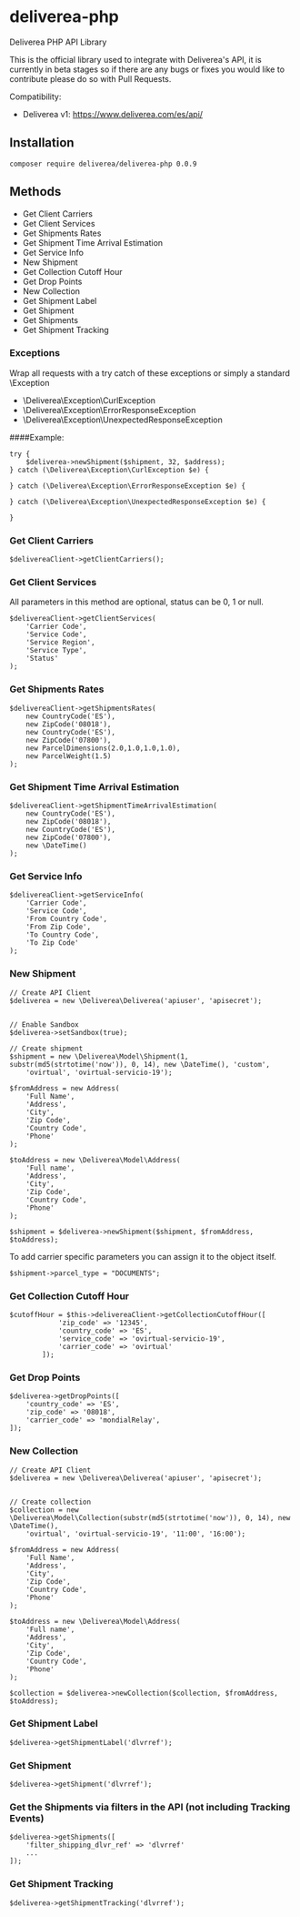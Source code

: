 # deliverea-php
Deliverea PHP API Library

This is the official library used to integrate with Deliverea's API, it is currently in beta stages so if there are any bugs or fixes you would like to contribute please do so with Pull Requests.

Compatibility:
- Deliverea v1: https://www.deliverea.com/es/api/

## Installation
```
composer require deliverea/deliverea-php 0.0.9
```

## Methods
- Get Client Carriers
- Get Client Services
- Get Shipments Rates
- Get Shipment Time Arrival Estimation
- Get Service Info
- New Shipment
- Get Collection Cutoff Hour
- Get Drop Points
- New Collection
- Get Shipment Label
- Get Shipment
- Get Shipments
- Get Shipment Tracking

### Exceptions
Wrap all requests with a try catch of these exceptions or simply a standard \Exception
- \Deliverea\Exception\CurlException
- \Deliverea\Exception\ErrorResponseException
- \Deliverea\Exception\UnexpectedResponseException

####Example:
```
try {
    $deliverea->newShipment($shipment, 32, $address);
} catch (\Deliverea\Exception\CurlException $e) {

} catch (\Deliverea\Exception\ErrorResponseException $e) {

} catch (\Deliverea\Exception\UnexpectedResponseException $e) {

}
```

### Get Client Carriers
```
$delivereaClient->getClientCarriers();
```

### Get Client Services
All parameters in this method are optional, status can be 0, 1 or null.
```
$delivereaClient->getClientServices(
    'Carrier Code',
    'Service Code',
    'Service Region',
    'Service Type',
    'Status'
);
```

### Get Shipments Rates
```
$delivereaClient->getShipmentsRates(
    new CountryCode('ES'),
    new ZipCode('08018'),
    new CountryCode('ES'),
    new ZipCode('07800'),
    new ParcelDimensions(2.0,1.0,1.0,1.0),
    new ParcelWeight(1.5)
);
```
### Get Shipment Time Arrival Estimation
```
$delivereaClient->getShipmentTimeArrivalEstimation(
    new CountryCode('ES'),
    new ZipCode('08018'),
    new CountryCode('ES'),
    new ZipCode('07800'),
    new \DateTime()
);
```

### Get Service Info
```
$delivereaClient->getServiceInfo(
    'Carrier Code',
    'Service Code',
    'From Country Code',
    'From Zip Code',
    'To Country Code',
    'To Zip Code'
);
```

### New Shipment
```
// Create API Client
$deliverea = new \Deliverea\Deliverea('apiuser', 'apisecret');


// Enable Sandbox
$deliverea->setSandbox(true);

// Create shipment
$shipment = new \Deliverea\Model\Shipment(1, substr(md5(strtotime('now')), 0, 14), new \DateTime(), 'custom',
    'ovirtual', 'ovirtual-servicio-19');

$fromAddress = new Address(
    'Full Name',
    'Address',
    'City',
    'Zip Code',
    'Country Code',
    'Phone'
);

$toAddress = new \Deliverea\Model\Address(
    'Full name',
    'Address',
    'City',
    'Zip Code',
    'Country Code',
    'Phone'
);

$shipment = $deliverea->newShipment($shipment, $fromAddress, $toAddress);
```

To add carrier specific parameters you can assign it to the object itself.
```
$shipment->parcel_type = "DOCUMENTS";
```

### Get Collection Cutoff Hour
```
$cutoffHour = $this->delivereaClient->getCollectionCutoffHour([
            'zip_code' => '12345',
            'country_code' => 'ES',
            'service_code' => 'ovirtual-servicio-19',
            'carrier_code' => 'ovirtual'
        ]);
```

### Get Drop Points
```
$deliverea->getDropPoints([
    'country_code' => 'ES',
    'zip_code' => '08018',
    'carrier_code' => 'mondialRelay',
]);
```

### New Collection
```
// Create API Client
$deliverea = new \Deliverea\Deliverea('apiuser', 'apisecret');


// Create collection
$collection = new \Deliverea\Model\Collection(substr(md5(strtotime('now')), 0, 14), new \DateTime(),
    'ovirtual', 'ovirtual-servicio-19', '11:00', '16:00');

$fromAddress = new Address(
    'Full Name',
    'Address',
    'City',
    'Zip Code',
    'Country Code',
    'Phone'
);

$toAddress = new \Deliverea\Model\Address(
    'Full name',
    'Address',
    'City',
    'Zip Code',
    'Country Code',
    'Phone'
);

$collection = $deliverea->newCollection($collection, $fromAddress, $toAddress);
```

### Get Shipment Label
```
$deliverea->getShipmentLabel('dlvrref');
```

### Get Shipment
```
$deliverea->getShipment('dlvrref');
```

### Get the Shipments via filters in the API (not including Tracking Events)
```
$deliverea->getShipments([
    'filter_shipping_dlvr_ref' => 'dlvrref'
    ...
]);
```

### Get Shipment Tracking
```
$deliverea->getShipmentTracking('dlvrref');
```
